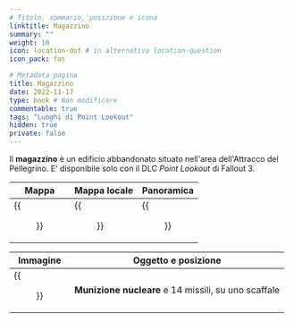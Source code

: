 ```yaml
---
# Titolo, sommario, posizione e icona
linktitle: Magazzino
summary: ""
weight: 10
icon: location-dot # in alternativa location-question
icon_pack: fas

# Metadata pagina
title: Magazzino
date: 2022-11-17
type: book # Non modificare
commentable: true
tags: "Luoghi di Point Lookout"
hidden: true
private: false 
---
```


<div class="fo3">

Il **magazzino** è un edificio abbandonato situato nell'area dell'Attracco del Pellegrino. E' disponibile solo con il DLC *Point Lookout* di Fallout 3.

| Mappa | Mappa locale | Panoramica |
| ----- | ------------ | ---------- |
|  {{<figure src="fo3/Warehouse_(Point_Lookout)_loc.webp">}}    |  {{<figure src="fo3/Warehouse_loc.webp">}}           |  {{<figure src="fo3/Fo3PL_warehouse_exterior.webp">}}         | 

| Immagine | Oggetto e posizione |
| -------- | ------------------- |
|  {{<figure src="fo3/Fo3PL_warehouse_mini_nuke.webp">}}       | **Munizione nucleare** e 14 missili, su uno scaffale                     | 

</div>